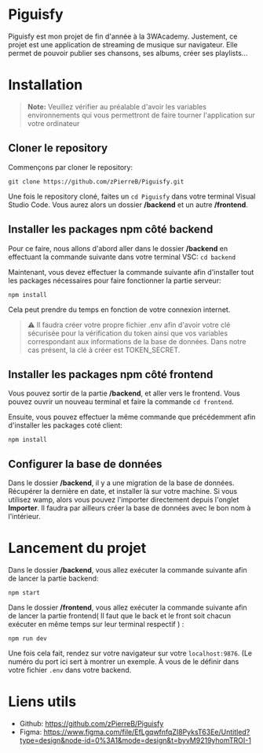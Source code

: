 # Piguisfy

Piguisfy est mon projet de fin d'année à la 3WAcademy. Justement, ce projet  est une application de streaming de musique sur navigateur. Elle permet de pouvoir publier ses chansons, ses albums, créer ses playlists...


# Installation
> **Note:** Veuillez vérifier au préalable d'avoir les variables environnements qui vous permettront de faire tourner l'application sur votre ordinateur

## Cloner le repository

Commençons par cloner le repository:

    git clone https://github.com/zPierreB/Piguisfy.git

Une fois le repository cloné,  faites un `cd Piguisfy` dans votre terminal Visual Studio Code. Vous aurez alors un dossier **/backend** et un autre **/frontend**.


## Installer les packages npm côté backend

Pour ce faire, nous allons d'abord aller dans le dossier **/backend** en effectuant la commande suivante dans votre terminal VSC: `cd backend`

Maintenant, vous devez effectuer la commande suivante afin d'installer tout les packages nécessaires pour faire fonctionner la partie serveur:

    npm install

Cela peut prendre du temps en fonction de votre connexion internet.

> ⚠️ Il faudra créer votre propre fichier .env afin d'avoir votre clé sécurisée pour la vérification du token ainsi que vos variables correspondant aux informations de la base de données. 
> Dans notre cas présent, la clé à créer est TOKEN_SECRET.

## Installer les packages npm côté frontend

Vous pouvez sortir de la partie **/backend**, et aller vers le frontend. Vous pouvez ouvrir un nouveau terminal et faire la commande `cd frontend`.

Ensuite, vous pouvez effectuer la même commande que précédemment afin d'installer les packages coté client:

    npm install

## Configurer la base de données

Dans le dossier **/backend**, il y a une migration de la base de données. Récupérer la dernière en date, et installer là sur votre machine. Si vous utilisez wamp, alors vous pouvez l'importer directement depuis l'onglet **Importer**. Il faudra par ailleurs créer la base de données avec le bon nom à l'intérieur.


# Lancement du projet

Dans le dossier **/backend**, vous allez exécuter la commande suivante afin de lancer la partie backend:

    npm start

Dans le dossier **/frontend**, vous allez exécuter la commande suivante afin de lancer la partie frontend( Il faut que le back et le front soit chacun exécuter en même temps sur leur terminal respectif ) :

    npm run dev

Une fois cela fait, rendez sur votre navigateur sur votre `localhost:9876`. (Le numéro du port ici sert à montrer un exemple. À vous de le définir dans votre fichier `.env` dans votre backend.

# Liens utils

 - Github: https://github.com/zPierreB/Piguisfy
 - Figma: https://www.figma.com/file/EfLgqwfnfqZI8PyksT63Ee/Untitled?type=design&node-id=0%3A1&mode=design&t=byvM9219yhomTROI-1







